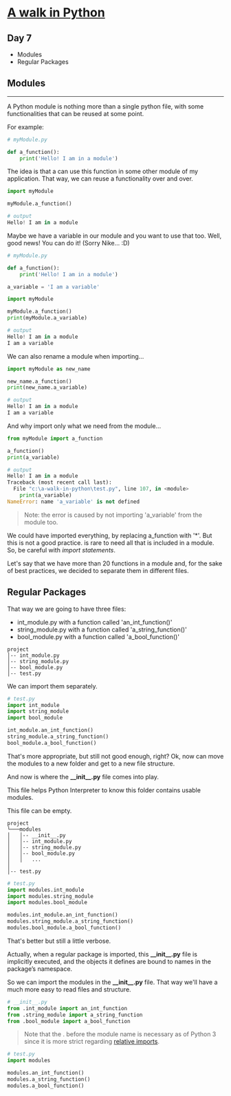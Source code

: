 # [A walk in Python](/README.md)

## Day 7

* Modules
* Regular Packages

## **Modules**

___

A Python module is nothing more than a single python file, with some functionalities that can be reused at some point.

For example:

```python
# myModule.py

def a_function():
    print('Hello! I am in a module')
```

The idea is that a can use this function in some other module of my application.
That way, we can reuse a functionality over and over.

```python
import myModule

myModule.a_function()

# output
Hello! I am in a module
```

Maybe we have a variable in our module and you want to use that too. Well, good news! You can do it! (Sorry Nike... :D)

```python
# myModule.py

def a_function():
    print('Hello! I am in a module')

a_variable = 'I am a variable'
```

```python
import myModule

myModule.a_function()
print(myModule.a_variable)

# output
Hello! I am in a module
I am a variable
```

We can also rename a module when importing...

```python
import myModule as new_name

new_name.a_function()
print(new_name.a_variable)

# output
Hello! I am in a module
I am a variable
```

And why import only what we need from the module...

```python
from myModule import a_function

a_function()
print(a_variable)

# output
Hello! I am in a module
Traceback (most recent call last):
  File "c:\a-walk-in-python\test.py", line 107, in <module>
    print(a_variable)
NameError: name 'a_variable' is not defined
```

>Note: the error is caused by not importing 'a_variable' from the module too.

We could have imported everything, by replacing a_function with '\*'. But this is not a good practice. is rare to need all that is included in a module. So, be careful with *import statements*.

Let's say that we have more than 20 functions in a module and, for the sake of best practices, we decided to separate them in different files.

## Regular Packages

That way we are going to have three files:

* int_module.py with a function called 'an_int_function()'
* string_module.py with a function called 'a_string_function()'
* bool_module.py with a function called 'a_bool_function()'

```text
project
│-- int_module.py
│-- string_module.py
│-- bool_module.py
│-- test.py
```

We can import them separately.

```python
# test.py
import int_module
import string_module
import bool_module

int_module.an_int_function()
string_module.a_string_function()
bool_module.a_bool_function()
```

That's more appropriate, but still not good enough, right?
Ok, now can move the modules to a new folder and get to a new file structure.

And now is where the **\_\_init__.py** file comes into play.

This file helps Python Interpreter to know this folder contains usable modules.

This file can be empty.

```text
project 
└───modules
│   │-- __init__.py
│   │-- int_module.py
│   │-- string_module.py
│   │-- bool_module.py
│   │   ...
│   
│-- test.py
```

```python
# test.py
import modules.int_module
import modules.string_module
import modules.bool_module

modules.int_module.an_int_function()
modules.string_module.a_string_function()
modules.bool_module.a_bool_function()
```

That's better but still a little verbose.

Actually, when a regular package is imported, this **\_\_init__.py** file is implicitly executed, and the objects it defines are bound to names in the package’s namespace.

So we can import the modules in the **\_\_init__.py** file. That way we'll have a much more easy to read files and structure.

```python
# __init__.py
from .int_module import an_int_function
from .string_module import a_string_function
from .bool_module import a_bool_function
```

>Note that the . before the module name is necessary as of Python 3 since it is more strict regarding [relative imports](https://peps.python.org/pep-0404/#imports).

```python
# test.py
import modules

modules.an_int_function()
modules.a_string_function()
modules.a_bool_function()
```
